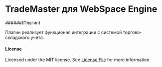 TradeMaster для WebSpace Engine
====
######(Плагин)

Плагин реализует функционал интеграции с системой торгово-складского учета.

#### License
Licensed under the MIT license. See [License File](LICENSE.md) for more information.
